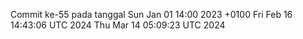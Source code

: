 Commit ke-55 pada tanggal Sun Jan 01 14:00 2023 +0100
Fri Feb 16 14:43:06 UTC 2024
Thu Mar 14 05:09:23 UTC 2024
